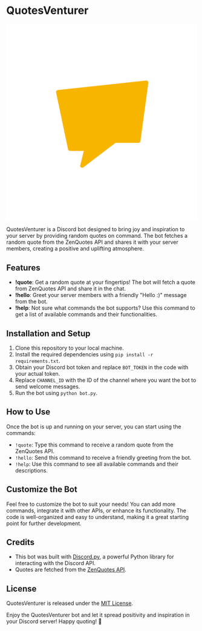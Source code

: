 # QuotesVenturer 
![Alt Text](https://github.com/X-XENDROME-X/QuotesVenturer/raw/main/QuotesVenturer.png)


QuotesVenturer is a Discord bot designed to bring joy and inspiration to your server by providing random quotes on command. The bot fetches a random quote from the ZenQuotes API and shares it with your server members, creating a positive and uplifting atmosphere.

## Features

- **!quote**: Get a random quote at your fingertips! The bot will fetch a quote from ZenQuotes API and share it in the chat.
- **!hello**: Greet your server members with a friendly "Hello :)" message from the bot.
- **!help**: Not sure what commands the bot supports? Use this command to get a list of available commands and their functionalities.

## Installation and Setup

1. Clone this repository to your local machine.
2. Install the required dependencies using `pip install -r requirements.txt`.
3. Obtain your Discord bot token and replace `BOT_TOKEN` in the code with your actual token.
4. Replace `CHANNEL_ID` with the ID of the channel where you want the bot to send welcome messages.
5. Run the bot using `python bot.py`.

## How to Use

Once the bot is up and running on your server, you can start using the commands:

- `!quote`: Type this command to receive a random quote from the ZenQuotes API.
- `!hello`: Send this command to receive a friendly greeting from the bot.
- `!help`: Use this command to see all available commands and their descriptions.

## Customize the Bot

Feel free to customize the bot to suit your needs! You can add more commands, integrate it with other APIs, or enhance its functionality. The code is well-organized and easy to understand, making it a great starting point for further development.

## Credits

- This bot was built with [Discord.py](https://discordpy.readthedocs.io/en/stable/), a powerful Python library for interacting with the Discord API.
- Quotes are fetched from the [ZenQuotes API](https://zenquotes.io/api/random).

## License

QuotesVenturer is released under the [MIT License](LICENSE).

Enjoy the QuotesVenturer bot and let it spread positivity and inspiration in your Discord server! Happy quoting! 🌟
